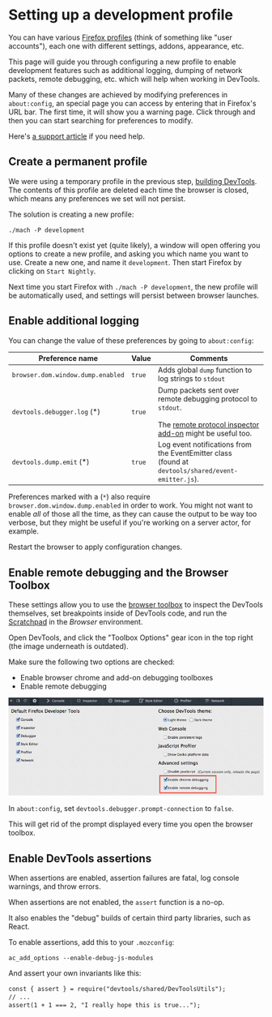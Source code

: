 ---
---

# Setting up a development profile

You can have various [Firefox profiles](https://developer.mozilla.org/en-US/Firefox/Multiple_profiles) (think of something like "user accounts"), each one with different settings, addons, appearance, etc.

This page will guide you through configuring a new profile to enable development features such as additional logging, dumping of network packets, remote debugging, etc. which will help when working in DevTools.

Many of these changes are achieved by modifying preferences in `about:config`, an special page you can access by entering that in Firefox's URL bar. The first time, it will show you a warning page. Click through and then you can start searching for preferences to modify.

Here's [a support article](https://support.mozilla.org/t5/Manage-preferences-and-add-ons/Configuration-Editor-for-Firefox/ta-p/35030) if you need help.

## Create a permanent profile

We were using a temporary profile in the previous step, [building DevTools](./building.md). The contents of this profile are deleted each time the browser is closed, which means any preferences we set will not persist.

The solution is creating a new profile:

```
./mach -P development
```

If this profile doesn't exist yet (quite likely), a window will open offering you options to create a new profile, and asking you which name you want to use. Create a new one, and name it `development`. Then start Firefox by clicking on `Start Nightly`.

Next time you start Firefox with `./mach -P development`, the new profile will be automatically used, and settings will persist between browser launches.

## Enable additional logging

You can change the value of these preferences by going to `about:config`:

| Preference name | Value | Comments |
| --------------- | --------------- | -------- |
| `browser.dom.window.dump.enabled` | `true` | Adds global `dump` function to log strings to `stdout` |
| `devtools.debugger.log` (*) | `true` | Dump packets sent over remote debugging protocol to `stdout`.<br /><br />The [remote protocol inspector add-on](https://github.com/firebug/rdp-inspector/wiki) might be useful too. |
| `devtools.dump.emit` (*) | `true` | Log event notifications from the EventEmitter class<br />(found at `devtools/shared/event-emitter.js`). |

Preferences marked with a (`*`) also require `browser.dom.window.dump.enabled` in order to work. You might not want to enable *all* of those all the time, as they can cause the output to be way too verbose, but they might be useful if you're working on a server actor, for example<!--TODO link to actors doc-->.

Restart the browser to apply configuration changes.

## Enable remote debugging and the Browser Toolbox

These settings allow you to use the [browser toolbox](https://developer.mozilla.org/docs/Tools/Browser_Toolbox) to inspect the DevTools themselves, set breakpoints inside of DevTools code, and run the [Scratchpad](https://developer.mozilla.org/en-US/docs/Tools/Scratchpad) in the *Browser* environment.

Open DevTools, and click the "Toolbox Options" gear icon in the top right (the image underneath is outdated). <!--TODO update image--> 

Make sure the following two options are checked:

- Enable browser chrome and add-on debugging toolboxes
- Enable remote debugging

![Settings for developer tools - "Enable Chrome Debugging" and "Enable Remote Debugging"](../images/DevToolsDeveloperSettings.png)

In `about:config`, set `devtools.debugger.prompt-connection` to `false`.

This will get rid of the prompt displayed every time you open the browser toolbox.

## Enable DevTools assertions

When assertions are enabled, assertion failures are fatal, log console warnings, and throw errors.

When assertions are not enabled, the `assert` function is a no-op.

It also enables the "debug" builds of certain third party libraries, such as React.

To enable assertions, add this to your `.mozconfig`:

```
ac_add_options --enable-debug-js-modules
```

And assert your own invariants like this:

```
const { assert } = require("devtools/shared/DevToolsUtils");
// ...
assert(1 + 1 === 2, "I really hope this is true...");
```


